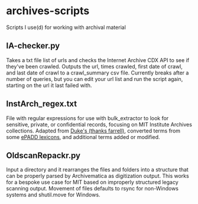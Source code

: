 # archives-scripts
Scripts I use(d) for working with archival material

## IA-checker.py
Takes a txt file list of urls and checks the Internet Archive CDX API to see if they've been crawled. Outputs the url, times crawled, first date of crawl, and last date of crawl to a crawl_summary csv file. Currently breaks after a number of queries, but you can edit your url list and run the script again, starting on the url it last failed with.

## InstArch_regex.txt
File with regular expressions for use with bulk_extractor to look for sensitive, private, or confidential records, focusing on MIT Institute Archives collections. Adapted from [Duke's (thanks farrell)](https://github.com/laissezfarrell/rl-bitcurator-scripts/tree/master/be_regex), converted terms from some [ePADD lexicons](https://library.stanford.edu/projects/epadd/community/lexicon-working-group), and additional terms added or modified.

## OldscanRepackr.py
Input a directory and it rearranges the files and folders into a structure that can be properly parsed by Archivematica as digitization output. This works for a bespoke use case for MIT based on improperly structured legacy scanning output. Movement of files defaults to rsync for non-Windows systems and shutil.move for Windows.
